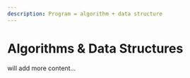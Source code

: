 ```yaml
---
description: Program = algorithm + data structure
---
```


# Algorithms & Data Structures

will add more content...

